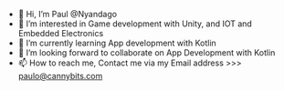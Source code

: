 - 👋 Hi, I’m Paul @Nyandago
- 👀 I’m interested in Game development with Unity, and IOT and Embedded Electronics
- 🌱 I’m currently learning App development with Kotlin
- 💞️ I’m looking forward to collaborate on App Development with Kotlin
- 📫 How to reach me, Contact me via my Email address >>> paulo@cannybits.com

<!---
Nyandago/Nyandago is a ✨ special ✨ repository because its `README.md` (this file) appears on your GitHub profile.
You can click the Preview link to take a look at your changes.
--->
